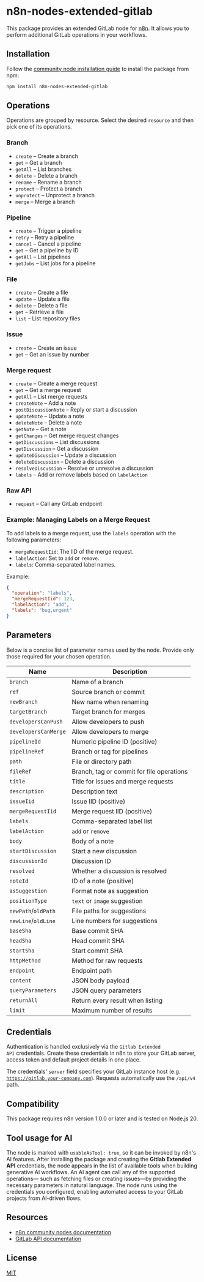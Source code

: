 # n8n-nodes-extended-gitlab

This package provides an extended GitLab node for [n8n](https://n8n.io). It allows you to perform additional GitLab operations in your workflows.

## Installation

Follow the [community node installation guide](https://docs.n8n.io/integrations/community-nodes/installation/) to install the package from npm:

```bash
npm install n8n-nodes-extended-gitlab
```

## Operations

Operations are grouped by resource. Select the desired `resource` and then pick
one of its operations.

### Branch
* `create` – Create a branch
* `get` – Get a branch
* `getAll` – List branches
* `delete` – Delete a branch
* `rename` – Rename a branch
* `protect` – Protect a branch
* `unprotect` – Unprotect a branch
* `merge` – Merge a branch

### Pipeline
* `create` – Trigger a pipeline
* `retry` – Retry a pipeline
* `cancel` – Cancel a pipeline
* `get` – Get a pipeline by ID
* `getAll` – List pipelines
* `getJobs` – List jobs for a pipeline

### File
* `create` – Create a file
* `update` – Update a file
* `delete` – Delete a file
* `get` – Retrieve a file
* `list` – List repository files

### Issue
* `create` – Create an issue
* `get` – Get an issue by number

### Merge request
* `create` – Create a merge request
* `get` – Get a merge request
* `getAll` – List merge requests
* `createNote` – Add a note
* `postDiscussionNote` – Reply or start a discussion
* `updateNote` – Update a note
* `deleteNote` – Delete a note
* `getNote` – Get a note
* `getChanges` – Get merge request changes
* `getDiscussions` – List discussions
* `getDiscussion` – Get a discussion
* `updateDiscussion` – Update a discussion
* `deleteDiscussion` – Delete a discussion
* `resolveDiscussion` – Resolve or unresolve a discussion
* `labels` – Add or remove labels based on `labelAction`

### Raw API
* `request` – Call any GitLab endpoint

### Example: Managing Labels on a Merge Request

To add labels to a merge request, use the `labels` operation with the following parameters:

- `mergeRequestIid`: The IID of the merge request.
- `labelAction`: Set to `add` or `remove`.
- `labels`: Comma-separated label names.

Example:

```json
{
  "operation": "labels",
  "mergeRequestIid": 123,
  "labelAction": "add",
  "labels": "bug,urgent"
}
```

## Parameters

Below is a concise list of parameter names used by the node. Provide only those
required for your chosen operation.

| Name | Description |
| --- | --- |
| `branch` | Name of a branch |
| `ref` | Source branch or commit |
| `newBranch` | New name when renaming |
| `targetBranch` | Target branch for merges |
| `developersCanPush` | Allow developers to push |
| `developersCanMerge` | Allow developers to merge |
| `pipelineId` | Numeric pipeline ID (positive) |
| `pipelineRef` | Branch or tag for pipelines |
| `path` | File or directory path |
| `fileRef` | Branch, tag or commit for file operations |
| `title` | Title for issues and merge requests |
| `description` | Description text |
| `issueIid` | Issue IID (positive) |
| `mergeRequestIid` | Merge request IID (positive) |
| `labels` | Comma-separated label list |
| `labelAction` | `add` or `remove` |
| `body` | Body of a note |
| `startDiscussion` | Start a new discussion |
| `discussionId` | Discussion ID |
| `resolved` | Whether a discussion is resolved |
| `noteId` | ID of a note (positive) |
| `asSuggestion` | Format note as suggestion |
| `positionType` | `text` or `image` suggestion |
| `newPath`/`oldPath` | File paths for suggestions |
| `newLine`/`oldLine` | Line numbers for suggestions |
| `baseSha` | Base commit SHA |
| `headSha` | Head commit SHA |
| `startSha` | Start commit SHA |
| `httpMethod` | Method for raw requests |
| `endpoint` | Endpoint path |
| `content` | JSON body payload |
| `queryParameters` | JSON query parameters |
| `returnAll` | Return every result when listing |
| `limit` | Maximum number of results |

## Credentials

Authentication is handled exclusively via the <code>Gitlab Extended API</code> credentials. Create these credentials in n8n to store your GitLab server, access token and default project details in one place.

The credentials' <code>server</code> field specifies your GitLab instance host (e.g. <code>https://gitlab.your-company.com</code>). Requests automatically use the <code>/api/v4</code> path.

## Compatibility

This package requires n8n version 1.0.0 or later and is tested on Node.js 20.

## Tool usage for AI

The node is marked with `usableAsTool: true`, so it can be invoked by n8n's AI
features. After installing the package and creating the **Gitlab Extended API**
credentials, the node appears in the list of available tools when building
generative AI workflows. An AI agent can call any of the supported operations—
such as fetching files or creating issues—by providing the necessary
parameters in natural language. The node runs using the credentials you
configured, enabling automated access to your GitLab projects from AI-driven
flows.

## Resources

- [n8n community nodes documentation](https://docs.n8n.io/integrations/#community-nodes)
- [GitLab API documentation](https://docs.gitlab.com/ee/api/)

## License

[MIT](LICENSE.md)
